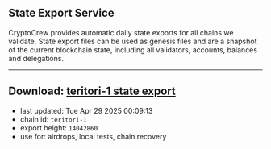 ## State Export Service
CryptoCrew provides automatic daily state exports for all chains we validate. State export files can be used as genesis files and are a snapshot of the current blockchain state, including all validators, accounts, balances and delegations.

---
**Download: [teritori-1 state export](https://dl-eu2.ccvalidators.com/SERVICE/teritori/teritori-1_export_14042860.json)**
---

- last updated: Tue Apr 29 2025 00:09:13
- chain id: `teritori-1`
- export height: `14042860`
- use for: airdrops, local tests, chain recovery
